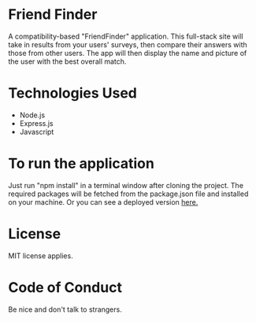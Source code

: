 # Friend Finder
A compatibility-based "FriendFinder" application. This full-stack site will take in results from your users' surveys, then compare their answers with those from other users. The app will then display the name and picture of the user with the best overall match.

# Technologies Used
* Node.js
* Express.js
* Javascript

# To run the application
Just run "npm install" in a terminal window after cloning the project. The required packages will be fetched from the package.json file and installed on your machine. Or you can see a deployed version [here.](https://whispering-beyond-26211.herokuapp.com/)

# License
MIT license applies.

# Code of Conduct
Be nice and don't talk to strangers.

